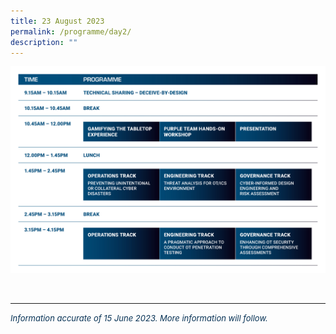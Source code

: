 ```yaml
---
title: 23 August 2023
permalink: /programme/day2/
description: ""
---
```

![](/images/2023%20PROGRAMME/230626_csa%20otcep%202023_programme%20table_day%2002.jpg)

<br>
<hr class="my-3 border-primary">	

*<font size="2"><font color="#073255"> Information accurate of 15 June 2023. More information will follow.</font></font>*